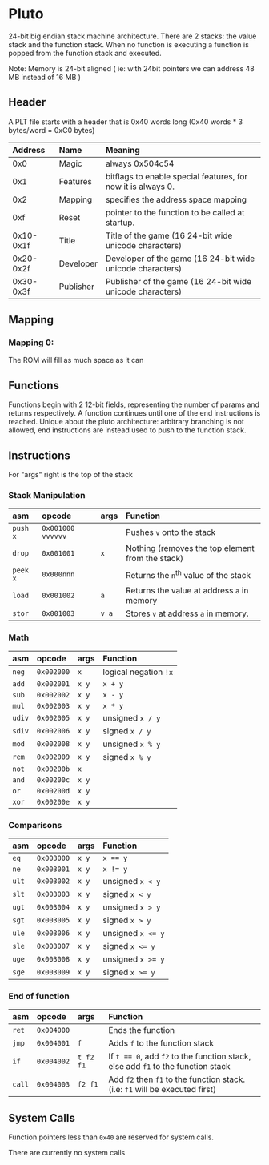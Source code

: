 # Pluto

24-bit big endian stack machine architecture. There are 2 stacks: the value stack and the function stack. When no function is executing a function is popped from the function stack and executed.

Note: Memory is 24-bit aligned ( ie: with 24bit pointers we can address 48 MB instead of 16 MB )

## Header 
A PLT file starts with a header that is 0x40 words long (0x40 words * 3 bytes/word = 0xC0 bytes)

|Address|Name|Meaning|
|:-|:-|:-
0x0 |Magic| always 0x504c54
0x1 |Features| bitflags to enable special features, for now it is always 0.
0x2 |Mapping| specifies the address space mapping
0xf|Reset| pointer to the function to be called at startup.
0x10-0x1f|Title|Title of the game (16 24-bit wide unicode characters)
0x20-0x2f|Developer|Developer of the game (16 24-bit wide unicode characters)
0x30-0x3f|Publisher|Publisher of the game (16 24-bit wide unicode characters)

## Mapping
### Mapping 0:
The ROM will fill as much space as it can

## Functions
Functions begin with 2 12-bit fields, representing the number of params and returns respectively. A function continues until one of the end instructions is reached. Unique about the pluto architecture: arbitrary branching is not allowed, end instructions are instead used to push to the function stack.

## Instructions
For "args" right is the top of the stack
### Stack Manipulation
|asm|opcode|args|Function|
|:-|:-|:-|:-|
`push x`|`0x001000 vvvvvv`||Pushes `v` onto the stack
`drop`|`0x001001`|`x`|Nothing (removes the top element from the stack)
`peek x`|`0x000nnn`||Returns the `n`<sup>th</sup> value of the stack
`load`|`0x001002`|`a`|Returns the value at address `a` in memory
`stor`|`0x001003`|`v a`|Stores `v` at address `a` in memory.

### Math
|asm|opcode|args|Function|
|:-|:-|:-|:-|
`neg`|`0x002000`|`x`|logical negation `!x`
`add`|`0x002001`|`x y`|`x + y`
`sub`|`0x002002`|`x y`|`x - y`
`mul`|`0x002003`|`x y`|`x * y`
`udiv`|`0x002005`|`x y`|unsigned `x / y`
`sdiv`|`0x002006`|`x y`|signed `x / y`
`mod`|`0x002008`|`x y`|unsigned `x % y`
`rem`|`0x002009`|`x y`|signed `x % y`
`not`|`0x00200b`|`x`
`and`|`0x00200c`|`x y`
`or`|`0x00200d`|`x y`
`xor`|`0x00200e`|`x y`

### Comparisons
|asm|opcode|args|Function|
|:-|:-|:-|:-|
`eq`|`0x003000`|`x y`|`x == y`
`ne`|`0x003001`|`x y`|`x != y`
`ult`|`0x003002`|`x y`|unsigned `x < y`
`slt`|`0x003003`|`x y`|signed `x < y`
`ugt`|`0x003004`|`x y`|unsigned `x > y`
`sgt`|`0x003005`|`x y`|signed `x > y`
`ule`|`0x003006`|`x y`|unsigned `x <= y`
`sle`|`0x003007`|`x y`|signed `x <= y`
`uge`|`0x003008`|`x y`|unsigned `x >= y`
`sge`|`0x003009`|`x y`|signed `x >= y`

### End of function
|asm|opcode|args|Function|
|:-|:-|:-|:-|
`ret`|`0x004000`||Ends the function
`jmp`|`0x004001`|`f`| Adds `f` to the function stack
`if`|`0x004002`|`t f2 f1`| If `t == 0`, add `f2` to the function stack, else add `f1` to the function stack
`call`|`0x004003`|`f2 f1`| Add `f2` then `f1` to the function stack. (i.e: `f1` will be executed first)

## System Calls
Function pointers less than `0x40` are reserved for system calls.

There are currently no system calls

